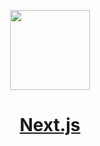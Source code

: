 <p align="center">
  <a href="https://timetravelapes.com">
    <picture>
      <source media="(prefers-color-scheme: dark)" srcset="https://i.ibb.co/LNZXy96/logo.png">
      <img src="[https://i.ibb.co/LNZXy96/logo.png](https://i.ibb.co/YZ11TPJ/Banner.png)" height="128">
    </picture>
    <h1 align="center">Next.js</h1>
  </a>
</p>
